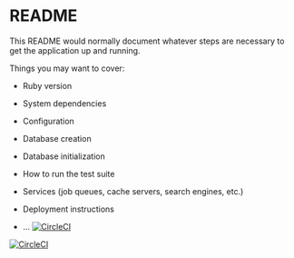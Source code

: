 # README

This README would normally document whatever steps are necessary to get the
application up and running.

Things you may want to cover:

* Ruby version

* System dependencies

* Configuration

* Database creation

* Database initialization

* How to run the test suite

* Services (job queues, cache servers, search engines, etc.)

* Deployment instructions

* ...
[![CircleCI](https://dl.circleci.com/status-badge/img/gh/feed-mob/feedmob_admin/tree/master.svg?style=svg&circle-token=80e8d45048154c6db17757cb9710e1a1fe3354de)](https://dl.circleci.com/status-badge/redirect/gh/feed-mob/feedmob_admin/tree/master)


[![CircleCI](https://dl.circleci.com/status-badge/img/gh/feed-mob/feedmob_admin/tree/master.svg?style=svg)](https://dl.circleci.com/status-badge/redirect/gh/feed-mob/feedmob_admin/tree/master)
